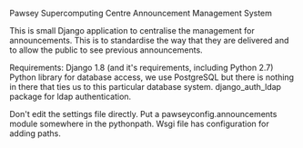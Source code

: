 Pawsey Supercomputing Centre Announcement Management System

This is small Django application to centralise the management for announcements. This is to 
standardise the way that they are delivered and to allow the public to see previous announcements.

Requirements:
Django 1.8 (and it's requirements, including Python 2.7)
Python library for database access, we use PostgreSQL but there is nothing in there that ties us to this particular database system.
django_auth_ldap package for ldap authentication.

Don't edit the settings file directly. Put a pawseyconfig.announcements module somewhere in the pythonpath. Wsgi file has configuration for adding paths.

